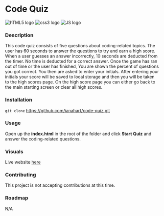 # Code Quiz

![hTML5 logo](https://camo.githubusercontent.com/830abe9a9f6a6b6d33bca330c069362c88809342ebb9772c1a36a13484a12b46/68747470733a2f2f696d672e736869656c64732e696f2f7374617469632f76313f7374796c653d666f722d7468652d6261646765266d6573736167653d48544d4c3526636f6c6f723d453334463236266c6f676f3d48544d4c35266c6f676f436f6c6f723d464646464646266c6162656c3d)
![css3 logo](https://camo.githubusercontent.com/a4f8f0ad3d6651da4445f8317ed7c4219d2dc446b749162ec610c2db36685bb7/68747470733a2f2f696d672e736869656c64732e696f2f7374617469632f76313f7374796c653d666f722d7468652d6261646765266d6573736167653d4353533326636f6c6f723d313537324236266c6f676f3d43535333266c6f676f436f6c6f723d464646464646266c6162656c3d)
![JS logo](https://camo.githubusercontent.com/dc9450fb8d40c110f245200f5dadff7551cb6cff83250579789bb997dacf987d/68747470733a2f2f696d672e736869656c64732e696f2f7374617469632f76313f7374796c653d666f722d7468652d6261646765266d6573736167653d4a61766153637269707426636f6c6f723d323232323232266c6f676f3d4a617661536372697074266c6f676f436f6c6f723d463744463145266c6162656c3d)


### Description
This code quiz consists of five questions about coding-related topics.
The user has 60 seconds to answer the questions to try and earn a high score.
When a user guesses an answer incorrectly, 10 seconds are deducted from the timer.
No time is deducted for a correct answer. Once the game has ran out of time or the user has finished,
You are shown the percent of questions you got correct. You then are asked to enter your initials.
After entering your initials your score will be saved to local storage and then you will be taken to the high scores page. On the high score page you can either go back to the main starting screen or clear all high scores.


### Installation
 ```git clone``` https://github.com/ianahart/code-quiz.git

### Usage
Open up the **index.html** in the root of the folder
and click **Start Quiz** and answer the coding-related questions.

### Visuals
Live website [here](https://ianahart.github.io/code-quiz/)

### Contributing
This project is not accepting contributions at this time.

### Roadmap
N/A
